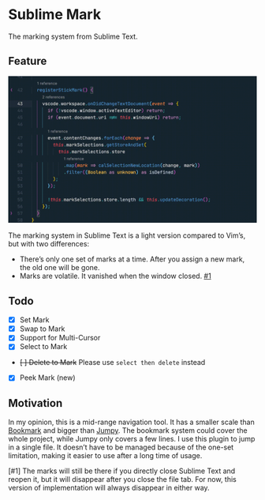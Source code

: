 # Sublime Mark

The marking system from Sublime Text.

## Feature

![preview](preview.gif)

The marking system in Sublime Text is a light version compared to Vim’s, but with two differences:

- There’s only one set of marks at a time. After you assign a new mark, the old one will be gone.
- Marks are volatile. It vanished when the window closed. [#1](#1)

## Todo

- [x] Set Mark
- [x] Swap to Mark
- [x] Support for Multi-Cursor
- [x] Select to Mark
- ~~[ ] Delete to Mark~~ Please use `select then delete` instead
- [x] Peek Mark (new)

## Motivation

In my opinion, this is a mid-range navigation tool. It has a smaller scale than [Bookmark](https://marketplace.visualstudio.com/items?itemName=alefragnani.Bookmarks) and bigger than [Jumpy](https://marketplace.visualstudio.com/items?itemName=wmaurer.vscode-jumpy). The bookmark system could cover the whole project, while Jumpy only covers a few lines. I use this plugin to jump in a single file. It doesn’t have to be managed because of the one-set limitation, making it easier to use after a long time of usage.

<a id="1">[#1]</a> The marks will still be there if you directly close Sublime Text and reopen it, but it will disappear after you close the file tab. For now, this version of implementation will always disappear in either way.
